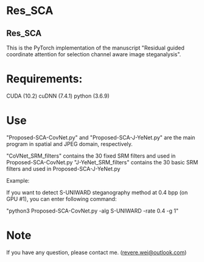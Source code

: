 # Res_SCA


## Res_SCA

This is the PyTorch implementation of the manuscript "Residual guided coordinate attention for selection channel aware image steganalysis". 

# Requirements:
CUDA (10.2)
cuDNN (7.4.1)
python (3.6.9)

# Use
"Proposed-SCA-CovNet.py" and "Proposed-SCA-J-YeNet.py" are the main program in spatial and JPEG domain, respectively. 

"CoVNet_SRM_filters" contains the 30 fixed SRM filters and used in Proposed-SCA-CovNet.py 
"J-YeNet_SRM_filters" contains the 30 basic SRM filters and used in Proposed-SCA-J-YeNet.py 


Example: 

If you want to detect S-UNIWARD steganography method at 0.4 bpp (on GPU #1), you can enter following command:

"python3 Proposed-SCA-CovNet.py -alg S-UNIWARD -rate 0.4 -g 1"


# Note
If you have any question, please contact me. (revere.wei@outlook.com)
